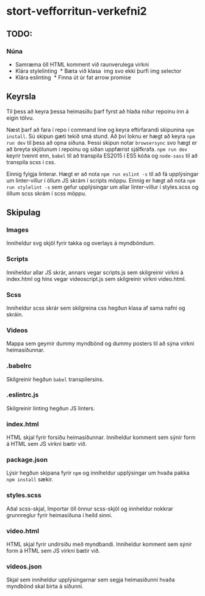 # stort-vefforritun-verkefni2

## TODO:

### Núna

* Samræma öll HTML komment við raunverulega virkni
* Klára stylelinting
  * Bæta við klasa  img svo ekki þurfi img selector
* Klára eslinting
  * Finna út úr fat arrow promise

## Keyrsla

Til þess að keyra þessa heimasíðu þarf fyrst að hlaða niður repoinu inn á eigin tölvu.

Næst þarf að fara í repo í command line og keyra eftirfarandi skipunina `npm install`. Sú skipun gæti tekið smá stund. Að því loknu er hægt að keyra `npm run dev` til þess að opna síðuna. Þessi skipun notar `browsersync` svo hægt er að breyta skjölunum í repoinu og síðan uppfærist sjálfkrafa. `npm run dev` keyrir tvennt enn, `babel` til að transpila ES2015 í ES5 kóða og `node-sass` til að transpila scss í css.

Einnig fylgja linterar. Hægt er að nota `npm run eslint -s` til að fá upplýsingar um linter-villur í öllum JS skrám í scripts möppu. Einnig er hægt að nota `npm run stylelint -s` sem gefur upplýsingar um allar linter-villur í styles.scss og öllum scss skrám í scss möppu.

## Skipulag

### Images

Inniheldur svg skjöl fyrir takka og overlays á myndböndum.

### Scripts

Inniheldur allar JS skrár, annars vegar scripts.js sem skilgreinir virkni á index.html og hins vegar videoscript.js sem skilgreinir virkni video.html.

### Scss

Inniheldur scss skrár sem skilgreina css hegðun klasa af sama nafni og skráin.

### Videos

Mappa sem geymir dummy myndbönd og dummy posters til að sýna virkni heimasíðunnar.

### .babelrc

Skilgreinir hegðun `babel` transpilersins.

### .eslintrc.js

Skilgreinir linting hegðun JS linters.

### index.html

HTML skjal fyrir forsíðu heimasíðunnar. Inniheldur komment sem sýnir form á HTML sem JS virkni bætir við.

### package.json

Lýsir hegðun skipana fyrir `npm` og inniheldur upplýsingar um hvaða pakka `npm install` sækir.

### styles.scss

Aðal scss-skjal, Importar öll önnur scss-skjöl og innheldur nokkrar grunnreglur fyrir heimasíðuna í heild sinni.

### video.html

HTML skjal fyrir undirsíðu með myndbandi. Inniheldur komment sem sýnir form á HTML sem JS virkni bætir við.

### videos.json

Skjal sem inniheldur upplýsingarnar sem segja heimasíðunni hvaða myndbönd skal birta á síðunni.
